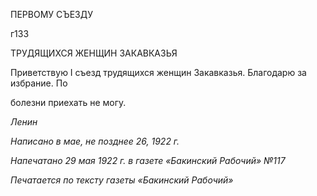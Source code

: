 ПЕРВОМУ СЪЕЗДУ

г133

ТРУДЯЩИХСЯ ЖЕНЩИН ЗАКАВКАЗЬЯ

Приветствую I съезд трудящихся женщин Закавказья. Благодарю за избрание. По

болезни приехать не могу.

_Ленин_

  

_Написано в мае, не позднее 26, 1922 г._

_Напечатано 29 мая 1922 г. в газете «Бакинский Рабочий» №117_

  

_Печатается по тексту газеты «Бакинский Рабочий»_